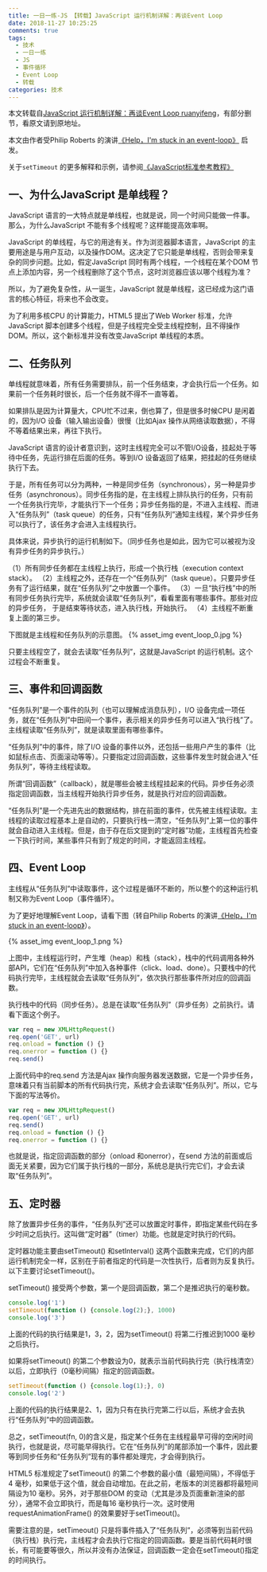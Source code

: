 ```yaml
---
title: 一日一练-JS 【转载】JavaScript 运行机制详解：再谈Event Loop
date: 2018-11-27 10:25:25
comments: true
tags:
  - 技术
  - 一日一练
  - JS
  - 事件循环
  - Event Loop
  - 转载
categories: 技术
---
```



本文转载自[JavaScript 运行机制详解：再谈Event Loop ruanyifeng](http://www.ruanyifeng.com/blog/2014/10/event-loop.html)，有部分删节，看原文请到原地址。

本文由作者受Philip Roberts 的演讲[《Help，I'm stuck in an event-loop》](http://vimeo.com/96425312) 启发。

关于`setTimeout` 的更多解释和示例，请参阅[《JavaScript标准参考教程》](http://javascript.ruanyifeng.com/bom/timer.html)

## 一、为什么JavaScript 是单线程？
JavaScript 语言的一大特点就是单线程，也就是说，同一个时间只能做一件事。那么，为什么JavaScript 不能有多个线程呢？这样能提高效率啊。

JavaScript 的单线程，与它的用途有关。作为浏览器脚本语言，JavaScript 的主要用途是与用户互动，以及操作DOM。这决定了它只能是单线程，否则会带来复杂的同步问题。比如，假定JavaScript 同时有两个线程，一个线程在某个DOM 节点上添加内容，另一个线程删除了这个节点，这时浏览器应该以哪个线程为准？

所以，为了避免复杂性，从一诞生，JavaScript 就是单线程，这已经成为这门语言的核心特征，将来也不会改变。

为了利用多核CPU 的计算能力，HTML5 提出了Web Worker 标准，允许JavaScript 脚本创建多个线程，但是子线程完全受主线程控制，且不得操作DOM。所以，这个新标准并没有改变JavaScript 单线程的本质。

<!--more-->

## 二、任务队列
单线程就意味着，所有任务需要排队，前一个任务结束，才会执行后一个任务。如果前一个任务耗时很长，后一个任务就不得不一直等着。

如果排队是因为计算量大，CPU忙不过来，倒也算了，但是很多时候CPU 是闲着的，因为I/O 设备（输入输出设备）很慢（比如Ajax 操作从网络读取数据），不得不等着结果出来，再往下执行。

JavaScript 语言的设计者意识到，这时主线程完全可以不管I/O设备，挂起处于等待中任务，先运行排在后面的任务。等到I/O 设备返回了结果，把挂起的任务继续执行下去。

于是，所有任务可以分为两种，一种是同步任务（synchronous），另一种是异步任务（asynchronous）。同步任务指的是，在主线程上排队执行的任务，只有前一个任务执行完毕，才能执行下一个任务；异步任务指的是，不进入主线程、而进入“任务队列”（task queue）的任务，只有“任务队列”通知主线程，某个异步任务可以执行了，该任务才会进入主线程执行。

具体来说，异步执行的运行机制如下。（同步任务也是如此，因为它可以被视为没有异步任务的异步执行。）

（1）所有同步任务都在主线程上执行，形成一个执行栈（execution context stack）。
（2）主线程之外，还存在一个“任务队列”（task queue）。只要异步任务有了运行结果，就在“任务队列”之中放置一个事件。
（3）一旦“执行栈”中的所有同步任务执行完毕，系统就会读取“任务队列”，看看里面有哪些事件。那些对应的异步任务， 于是结束等待状态，进入执行栈，开始执行。
（4）主线程不断重复上面的第三步。

下图就是主线程和任务队列的示意图。
{% asset_img event_loop_0.jpg %}

只要主线程空了，就会去读取“任务队列”，这就是JavaScript 的运行机制。这个过程会不断重复。

## 三、事件和回调函数
“任务队列”是一个事件的队列（也可以理解成消息队列），I/O 设备完成一项任务，就在“任务队列”中田间一个事件，表示相关的异步任务可以进入“执行栈”了。主线程读取“任务队列”，就是读取里面有哪些事件。

“任务队列”中的事件，除了I/O 设备的事件以外，还包括一些用户产生的事件（比如鼠标点击、页面滚动等等）。只要指定过回调函数，这些事件发生时就会进入“任务队列”，等待主线程读取。

所谓“回调函数”（callback），就是哪些会被主线程挂起来的代码。异步任务必须指定回调函数，当主线程开始执行异步任务，就是执行对应的回调函数。

“任务队列”是一个先进先出的数据结构，排在前面的事件，优先被主线程读取。主线程的读取过程基本上是自动的，只要执行栈一清空，“任务队列”上第一位的事件就会自动进入主线程。但是，由于存在后文提到的“定时器”功能，主线程首先检查一下执行时间，某些事件只有到了规定的时间，才能返回主线程。

## 四、Event Loop
主线程从“任务队列”中读取事件，这个过程是循环不断的，所以整个的这种运行机制又称为Event Loop（事件循环）。

为了更好地理解Event Loop，请看下图（转自Philip Roberts 的演讲[《Help，I'm stuck in an event-loop》](http://vimeo.com/96425312)）。

{% asset_img event_loop_1.png %}

上图中，主线程运行时，产生堆（heap）和栈（stack），栈中的代码调用各种外部API，它们在“任务队列”中加入各种事件（click、load、done）。只要栈中的代码执行完毕，主线程就会去读取“任务队列”，依次执行那些事件所对应的回调函数。

执行栈中的代码（同步任务）。总是在读取“任务队列”（异步任务）之前执行。请看下面这个例子。
```js
var req = new XMLHttpRequest()
req.open('GET', url)
req.onload = function () {}
req.onerror = function () {}
req.send()
```

上面代码中的req.send 方法是Ajax 操作向服务器发送数据，它是一个异步任务，意味着只有当前脚本的所有代码执行完，系统才会去读取“任务队列”。所以，它与下面的写法等价。
```js
var req = new XMLHttpRequest()
req.open('GET', url)
req.send()
req.onload = function () {}
req.onerror = function () {}
```

也就是说，指定回调函数的部分（onload 和onerror），在send 方法的前面或后面无关紧要，因为它们属于执行栈的一部分，系统总是执行完它们，才会去读取“任务队列”。

## 五、定时器
除了放置异步任务的事件，“任务队列”还可以放置定时事件，即指定某些代码在多少时间之后执行。这叫做“定时器”（timer）功能。也就是定时执行的代码。

定时器功能主要由setTimeout() 和setInterval() 这两个函数来完成，它们的内部运行机制完全一样，区别在于前者指定的代码是一次性执行，后者则为反复执行。以下主要讨论setTimeout()。

setTimeout() 接受两个参数，第一个是回调函数，第二个是推迟执行的毫秒数。
```js
console.log('1')
setTimeout(function () {console.log(2);}, 1000)
console.log('3')
```

上面的代码的执行结果是1，3，2，因为setTimeout() 将第二行推迟到1000 毫秒之后执行。

如果将setTimeout() 的第二个参数设为0，就表示当前代码执行完（执行栈清空）以后，立即执行（0毫秒间隔）指定的回调函数。
```js
setTimeout(function () {console.log(1);}, 0)
console.log('2')
```

上面的代码的执行结果是2、1，因为只有在执行完第二行以后，系统才会去执行“任务队列”中的回调函数。

总之，setTimeout(fn, 0)的含义是，指定某个任务在主线程最早可得的空闲时间执行，也就是说，尽可能早得执行。它在“任务队列”的尾部添加一个事件，因此要等到同步任务和“任务队列”现有的事件都处理完，才会得到执行。

HTML5 标准规定了setTimeout() 的第二个参数的最小值（最短间隔），不得低于4 毫秒，如果低于这个值，就会自动增加。在此之前，老版本的浏览器都将最短间隔设为10 毫秒。另外，对于那些DOM 的变动（尤其是涉及页面重新渲染的部分），通常不会立即执行，而是每16 毫秒执行一次。这时使用requestAnimationFrame() 的效果要好于setTimeout()。

需要注意的是，setTimeout() 只是将事件插入了“任务队列”，必须等到当前代码（执行栈）执行完，主线程才会去执行它指定的回调函数。要是当前代码耗时很长，有可能要等很久，所以并没有办法保证，回调函数一定会在setTimeout()指定的时间执行。
